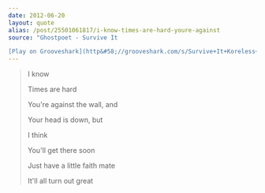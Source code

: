 ```yaml
---
date: 2012-06-20
layout: quote
alias: /post/25501061817/i-know-times-are-hard-youre-against
source: "Ghostpoet - Survive It

[Play on Grooveshark](http&#58;//grooveshark.com/s/Survive+It+Koreless+Remix/4g8qRj?src=5), [Play on Spotify](http&#58;//open.spotify.com/track/3AOCm37nd9TMV0TwnCISqU)"
---
```


> I know 
>
> Times are hard
> 
> You're against the wall, and
>
> Your head is down, but
>
> I think
>
> You'll get there soon
>
> Just have a little faith mate
>
> It'll all turn out great
